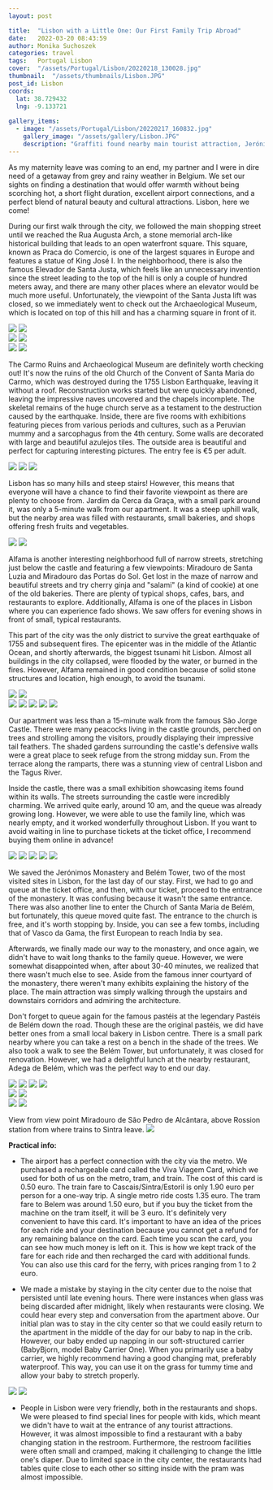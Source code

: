 ```yaml
---
layout: post

title:  "Lisbon with a Little One: Our First Family Trip Abroad"
date:   2022-03-20 08:43:59
author: Monika Suchoszek
categories: travel
tags:	Portugal Lisbon
cover:  "/assets/Portugal/Lisbon/20220218_130028.jpg"
thumbnail:  "/assets/thumbnails/Lisbon.JPG"
post_id: Lisbon
coords:
  lat: 38.729432
  lng: -9.133721
  
gallery_items:
  - image: "/assets/Portugal/Lisbon/20220217_160832.jpg"
    gallery_image: "/assets/gallery/Lisbon.JPG"
    description: "Graffiti found nearby main tourist attraction, Jerónimos Monastery"
---
```

As my maternity leave was coming to an end, my partner and I were in dire need of a getaway from grey and rainy weather 
in Belgium. We set our sights on finding a destination that would offer warmth without being scorching hot, a short flight 
duration, excellent airport connections, and a perfect blend of natural beauty and cultural attractions. Lisbon, here we come!

During our first walk through the city, we followed the main shopping street until we reached the Rua Augusta Arch, a stone memorial arch-like historical building 
that leads to an open waterfront square. This square, known as Praca do Comercio, is one of the largest squares in Europe 
and features a statue of King José I. In the neighborhood, there is also the famous Elevador de Santa Justa, which feels 
like an unnecessary invention since the street leading to the top of the hill is only a couple of hundred meters away, 
and there are many other places where an elevator would be much more useful. Unfortunately, the viewpoint of the Santa 
Justa lift was closed, so we immediately went to check out the Archaeological Museum, which is located on top of this
hill and has a charming square in front of it.

<div class="row">
  <img src="/assets/Portugal/Lisbon/20220214_143359.jpg" class="column-50" />
  <img src="/assets/Portugal/Lisbon/P2202412.JPG" class="column-50" />
</div>

<img src="/assets/Portugal/Lisbon/20220220_104431.jpg" />
<img src="/assets/Portugal/Lisbon/20220214_143543.jpg" />

<div class="row">
  <img src="/assets/Portugal/Lisbon/20220214_142325.jpg" class="column-50" />
  <img src="/assets/Portugal/Lisbon/20220215_113256.jpg" class="column-50" />
</div>

The Carmo Ruins and Archaeological Museum are definitely worth checking out! It's now the ruins of the old Church of the 
Convent of Santa Maria do Carmo, which was destroyed during the 1755 Lisbon Earthquake, leaving it without a roof. 
Reconstruction works started but were quickly abandoned, leaving the impressive naves uncovered and the chapels incomplete. 
The skeletal remains of the huge church serve as a testament to the destruction caused by the earthquake. Inside, there 
are five rooms with exhibitions featuring pieces from various periods and cultures, such as a Peruvian mummy and a sarcophagus 
from the 4th century. Some walls are decorated with large and beautiful azulejos tiles. The outside area is beautiful and 
perfect for capturing interesting pictures. The entry fee is €5 per adult.

<img src="/assets/Portugal/Lisbon/20220215_105004.jpg" />
<img src="/assets/Portugal/Lisbon/20220215_110108.jpg" />
<img src="/assets/Portugal/Lisbon/20220215_110618.jpg" />

Lisbon has so many hills and steep stairs! However, this means that everyone will have a chance to find their favorite 
viewpoint as there are plenty to choose from. Jardim da Cerca da Graça, with a small park around it, was only a 5-minute 
walk from our apartment. It was a steep uphill walk, but the nearby area was filled with restaurants, small bakeries, 
and shops offering fresh fruits and vegetables.

<div class="row">
  <img src="/assets/Portugal/Lisbon/20220213_104549.jpg" class="column-50" />
  <img src="/assets/Portugal/Lisbon/20220214_103645.jpg" class="column-50" />
</div>

Alfama is another interesting neighborhood full of narrow streets, stretching just below the castle and featuring a few 
viewpoints: Miradouro de Santa Luzia and Miradouro das Portas do Sol. Get lost in the maze of narrow and beautiful streets 
and try cherry ginja and "salami" (a kind of cookie) at one of the old bakeries. There are plenty of typical shops, cafes, 
bars, and restaurants to explore. Additionally, Alfama is one of the places in Lisbon where you can experience fado shows. 
We saw offers for evening shows in front of small, typical restaurants.

This part of the city was the only district to survive the great earthquake of 1755 and subsequent fires. The epicenter 
was in the middle of the Atlantic Ocean, and shortly afterwards, the biggest tsunami hit Lisbon. Almost all buildings in 
the city collapsed, were flooded by the water, or burned in the fires. However, Alfama remained in good condition because of 
solid stone structures and location, high enough, to avoid the tsunami.

<div class="row">
  <img src="/assets/Portugal/Lisbon/20220214_115837.jpg" class="column-50" />
  <img src="/assets/Portugal/Lisbon/20220214_123549.jpg" class="column-50" />
</div>
<img src="/assets/Portugal/Lisbon/20220219_133329.jpg" />
<img src="/assets/Portugal/Lisbon/20220219_135832.jpg" />

<img src="/assets/Portugal/Lisbon/20220214_120850.jpg" />
<img src="/assets/Portugal/Lisbon/20220214_132530.jpg" />
<img src="/assets/Portugal/Lisbon/20220214_141758.jpg" />

Our apartment was less than a 15-minute walk from the famous São Jorge Castle. There were many peacocks living in the 
castle grounds, perched on trees and strolling among the visitors, proudly displaying their impressive tail feathers. 
The shaded gardens surrounding the castle's defensive walls were a great place to seek refuge from the strong midday sun. 
From the terrace along the ramparts, there was a stunning view of central Lisbon and the Tagus River.

Inside the castle, there was a small exhibition showcasing items found within its walls. The streets surrounding the 
castle were incredibly charming. We arrived quite early, around 10 am, and the queue was already growing long. However, 
we were able to use the family line, which was nearly empty, and it worked wonderfully throughout Lisbon. If you want to 
avoid waiting in line to purchase tickets at the ticket office, I recommend buying them online in advance!

<img src="/assets/Portugal/Lisbon/20220214_112808.jpg" />
<img src="/assets/Portugal/Lisbon/20220214_115243.jpg" />
<img src="/assets/Portugal/Lisbon/20220214_110505.jpg" />
<img src="/assets/Portugal/Lisbon/20220214_120836.jpg" />
<img src="/assets/Portugal/Lisbon/P2142370.JPG" />

We saved the Jerónimos Monastery and Belém Tower, two of the most visited sites in Lisbon, for the last day of our stay. 
First, we had to go and queue at the ticket office, and then, with our ticket, proceed to the entrance of the monastery. 
It was confusing because it wasn't the same entrance. There was also another line to enter the Church of Santa Maria de 
Belém, but fortunately, this queue moved quite fast. The entrance to the church is free, and it's worth stopping by. 
Inside, you can see a few tombs, including that of Vasco da Gama, the first European to reach India by sea.

Afterwards, we finally made our way to the monastery, and once again, we didn't have to wait long thanks to the family 
queue. However, we were somewhat disappointed when, after about 30-40 minutes, we realized that there wasn't much else to 
see. Aside from the famous inner courtyard of the monastery, there weren't many exhibits explaining the history of the 
place. The main attraction was simply walking through the upstairs and downstairs corridors and admiring the architecture.

Don't forget to queue again for the famous pastéis at the legendary Pastéis de Belém down the road. Though these are the
original pastéis, we did have better ones from a small local bakery in Lisbon centre. There is a small park nearby where 
you can take a rest on a bench in the shade of the 
trees. We also took a walk to see the Belém Tower, but unfortunately, it was closed for renovation. However, we had a 
delightful lunch at the nearby restaurant, Adega de Belém, which was the perfect way to end our day.

<img src="/assets/Portugal/Lisbon/20220217_122957.jpg" />
<img src="/assets/Portugal/Lisbon/20220217_123535.jpg" />
<img src="/assets/Portugal/Lisbon/20220217_125039.jpg" />
<img src="/assets/Portugal/Lisbon/20220217_125812.jpg" />

<div class="row">
  <img src="/assets/Portugal/Lisbon/20220217_130648.jpg" class="column-50" />
  <img src="/assets/Portugal/Lisbon/20220217_153226.jpg" class="column-50" />
</div>

<img src="/assets/Portugal/Lisbon/20220217_155702.jpg" />
<img src="/assets/Portugal/Lisbon/20220217_160832.jpg" />

View from view point Miradouro de São Pedro de Alcântara, above Rossion station from where trains to Sintra leave.
<img src="/assets/Portugal/Lisbon/20220215_141206.jpg" />

__Practical info:__

  * The airport has a perfect connection with the city via the metro. We purchased a rechargeable card called the Viva 
Viagem Card, which we used for both of us on the metro, tram, and train. The cost of this card is 0.50 euro. The train 
fare to Cascais/Sintra/Estoril is only 1.90 euro per person for a one-way trip. A single metro ride costs 1.35 euro. 
The tram fare to Belem was around 1.50 euro, but if you buy the ticket from the machine on the tram itself, it will 
be 3 euro. It's definitely very convenient to have this card. It's important to have an idea of the prices for each 
ride and your destination because you cannot get a refund for any remaining balance on the card. Each time you scan 
the card, you can see how much money is left on it. This is how we kept track of the fare for each ride and then 
recharged the card with additional funds. You can also use this card for the ferry, with prices ranging from 1 to 2 
euro.

* We made a mistake by staying in the city center due to the noise that persisted until late evening hours. There were 
instances when glass was being discarded after midnight, likely when restaurants were closing. We could hear every 
step and conversation from the apartment above. Our initial plan was to stay in the city center so that we could 
easily return to the apartment in the middle of the day for our baby to nap in the crib. However, our baby ended 
up napping in our soft-structured carrier (BabyBjorn, model Baby Carrier One). When you primarily use a baby carrier, 
we highly recommend having a good changing mat, preferably waterproof. This way, you can use it on the grass for tummy 
time and allow your baby to stretch properly.

<div class="row">
  <img src="/assets/Portugal/Lisbon/20220215_161658.jpg" class="column-50" />
  <img src="/assets/Portugal/Lisbon/20220215_153807.jpg" class="column-50" />
</div>

* People in Lisbon were very friendly, both in the restaurants and shops. We were pleased to find special lines for people 
with kids, which meant we didn't have to wait at the entrance of any tourist attractions. However, it was almost impossible 
to find a restaurant with a baby changing station in the restroom. Furthermore, the restroom facilities were often small 
and cramped, making it challenging to change the little one's diaper. Due to limited space in the city center, the restaurants 
had tables quite close to each other so sitting inside with the pram was almost impossible.


  
